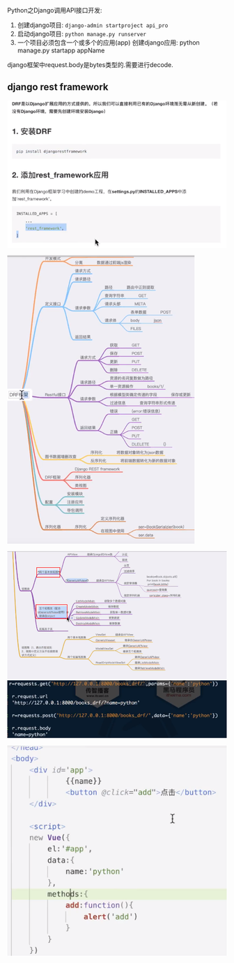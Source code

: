 Python之Django调用API接口开发:
1. 创建django项目: ```django-admin startproject api_pro```
2. 启动django项目: ```python manage.py runserver```
3. 一个项目必须包含一个或多个的应用(app)
    创建django应用: python manage.py startapp appName

django框架中request.body是bytes类型的.需要进行decode.


## django rest framework
![](images_attachments/20201222224543498_10048.png)



![](images_attachments/20201222232100226_11147.png)





![](images_attachments/20201224233424733_8558.png) 
![](images_attachments/20201225231314093_29592.png)

![](images_attachments/20201226103647402_7700.png)